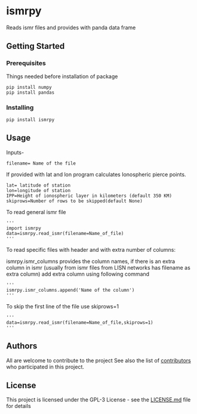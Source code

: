 # ismrpy

Reads ismr files and provides with panda data frame

## Getting Started
### Prerequisites

Things needed before installation of package
```
pip install numpy
pip install pandas
```

### Installing

```
pip install ismrpy
```


## Usage
Inputs-

    filename= Name of the file

If provided with lat and lon program calculates Ionospheric pierce points.

    lat= latitude of station
    lon=longitude of station
    IPP=Height of ionospheric layer in kilometers (default 350 KM)
    skiprows=Number of rows to be skipped(default None)
    
To read general ismr file
    
    '''
    import ismrpy
    data=ismrpy.read_ismr(filename=Name_of_file)
    '''

To read specific files with header and with extra number of columns:

ismrpy.ismr_columns provides the column names, if there is an extra column in ismr (usually from ismr files from LISN networks has filename as extra column) add extra column using following command
        
    '''
    ismrpy.ismr_columns.append('Name of the column')
    '''
    
To skip the first line of the file use skiprows=1
        
    '''
    data=ismrpy.read_ismr(filename=Name_of_file,skiprows=1)
    '''
    
## Authors

All are welcome to contribute to the project
See also the list of [contributors](https://github.com/dinilbose/ismrpy/contributors) who participated in this project.

## License

This project is licensed under the GPL-3 License - see the [LICENSE.md](LICENSE.txt) file for details
